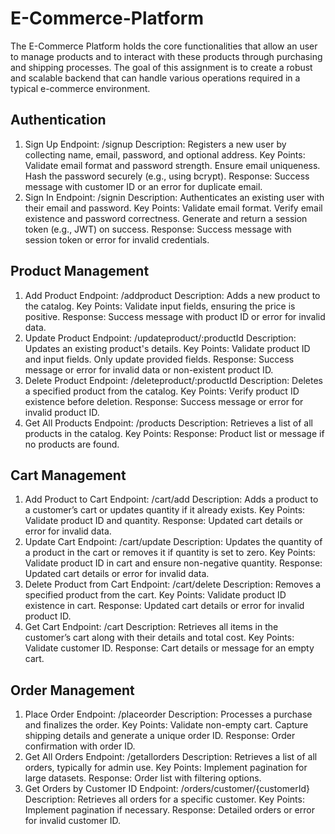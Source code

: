 # E-Commerce-Platform
The E-Commerce Platform holds the core functionalities that allow an user to manage products and to interact with these products through purchasing and shipping processes. The goal of this assignment is to create a robust and scalable backend that can handle various operations required in a typical e-commerce environment.

## Authentication
1. Sign Up
Endpoint: /signup
Description: Registers a new user by collecting name, email, password, and optional address.
Key Points:
Validate email format and password strength.
Ensure email uniqueness.
Hash the password securely (e.g., using bcrypt).
Response: Success message with customer ID or an error for duplicate email.
2. Sign In
Endpoint: /signin
Description: Authenticates an existing user with their email and password.
Key Points:
Validate email format.
Verify email existence and password correctness.
Generate and return a session token (e.g., JWT) on success.
Response: Success message with session token or error for invalid credentials.
## Product Management
1. Add Product
Endpoint: /addproduct
Description: Adds a new product to the catalog.
Key Points:
Validate input fields, ensuring the price is positive.
Response: Success message with product ID or error for invalid data.
2. Update Product
Endpoint: /updateproduct/:productId
Description: Updates an existing product's details.
Key Points:
Validate product ID and input fields.
Only update provided fields.
Response: Success message or error for invalid data or non-existent product ID.
3. Delete Product
Endpoint: /deleteproduct/:productId
Description: Deletes a specified product from the catalog.
Key Points:
Verify product ID existence before deletion.
Response: Success message or error for invalid product ID.
4. Get All Products
Endpoint: /products
Description: Retrieves a list of all products in the catalog.
Key Points:
Response: Product list or message if no products are found.
## Cart Management
1. Add Product to Cart
Endpoint: /cart/add
Description: Adds a product to a customer’s cart or updates quantity if it already exists.
Key Points:
Validate product ID and quantity.
Response: Updated cart details or error for invalid data.
2. Update Cart
Endpoint: /cart/update
Description: Updates the quantity of a product in the cart or removes it if quantity is set to zero.
Key Points:
Validate product ID in cart and ensure non-negative quantity.
Response: Updated cart details or error for invalid data.
3. Delete Product from Cart
Endpoint: /cart/delete
Description: Removes a specified product from the cart.
Key Points:
Validate product ID existence in cart.
Response: Updated cart details or error for invalid product ID.
4. Get Cart
Endpoint: /cart
Description: Retrieves all items in the customer’s cart along with their details and total cost.
Key Points:
Validate customer ID.
Response: Cart details or message for an empty cart.
## Order Management
1. Place Order
Endpoint: /placeorder
Description: Processes a purchase and finalizes the order.
Key Points:
Validate non-empty cart.
Capture shipping details and generate a unique order ID.
Response: Order confirmation with order ID.
2. Get All Orders
Endpoint: /getallorders
Description: Retrieves a list of all orders, typically for admin use.
Key Points:
Implement pagination for large datasets.
Response: Order list with filtering options.
3. Get Orders by Customer ID
Endpoint: /orders/customer/{customerId}
Description: Retrieves all orders for a specific customer.
Key Points:
Implement pagination if necessary.
Response: Detailed orders or error for invalid customer ID.
